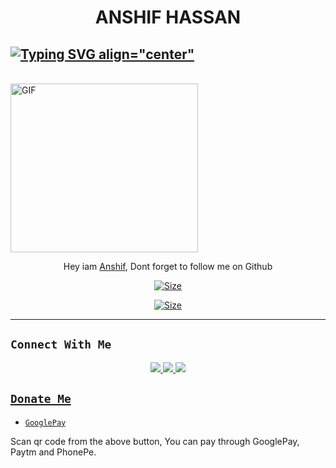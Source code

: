 <h1 align="center">
ANSHIF HASSAN


## [![Typing SVG align="center"](https://readme-typing-svg.herokuapp.com?font=Staatliches&color=000000&size=20&width=350&lines=HI+HOW+ARE+YOU...;IAM+ANSHIF+HASSAN+;IAM+NOT+A+PROFESSIONAL+DEVELOPER;THANK+YOU+❤️)](https://git.io/typing-svg) <br/>
<br/>
<img src="https://graph.org/file/09b5d769fddce5a771563.jpg" alt="GIF" width="300" height="270"/>
</p>

<p align="center">
 Hey iam <a href="https://github.com/ANSHIF-HASSAN" target="_blank">Anshif<a>, Dont forget to follow me on Github
</p>

<p align="center">
<a href="https://instagram.com/am.anshif?igshid=MzRlODBiNWFlZA==(https://instagram.com/am.anshif?igshid=MzRlODBiNWFlZA==)"><img title="Size" src="https://img.shields.io/badge/Instagram-am.anshif-green"></a>
</p>

<p align="center">
<a href="https://instagram.com/anshif.mp4?igshid=MzRlODBiNWFlZA==(https://instagram.com/anshif.mp4?igshid=MzRlODBiNWFlZA==)"><img title="Size" src="https://img.shields.io/badge/Instagram-anshif.mp4-red"></a>
</p>

------

## ```Connect With Me```
<p align="center">
<a href="https://wa.me/917902481848"><img src="https://img.shields.io/badge/Contact Anshif-25D366?style=for-the-badge&logo=whatsapp&logoColor=white" />
<a href="https://chat.wha6776tsapp.com/HYj9wu5Jrv6C566ROxyeQbHoS"><img src="https://img.shields.io/badge/Join Official GC-25D366?style=for-the-badge&logo=whatsapp&logoColor=white" />
<a href="https://youtube.com/@anshifmodz3490"><img src="https://img.shields.io/badge/Subscribe Anshif-ff0000?style=for-the-badge&logo=youtube&logoColor=ff000000&link=https://youtube.com/@anshifmodz3490" /><br>
</p>

## ```Donate Me```

- [`GooglePay`](https://telegra.ph/file/7b098fd5702daeb7e0.jpg)

<p align="left">
Scan qr code from the above button, You can pay through GooglePay, Paytm and PhonePe.
</p>

